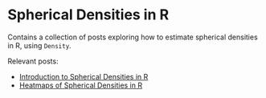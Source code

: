 # Spherical Densities in R

Contains a collection of posts exploring how to estimate spherical densities in
R, using `Density`.

Relevant posts:

 * [Introduction to Spherical Densities in R](https://micah.waldste.in/blog/2018/06/introduction-to-spherical-densities-in-r/)
 * [Heatmaps of Spherical Densities in R](https://micah.waldste.in/blog/2018/06/heatmaps-of-spherical-densities-in-r/)
